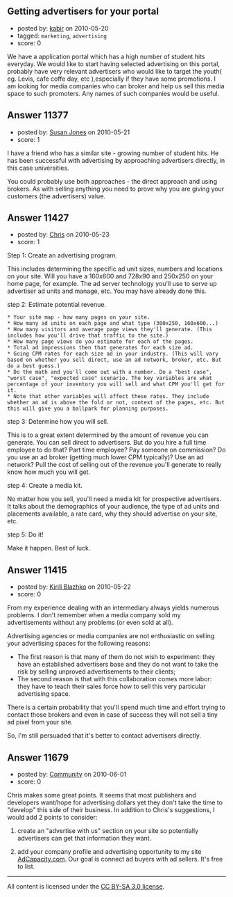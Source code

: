 ## Getting advertisers for your portal

- posted by: [kabir](https://stackexchange.com/users/-1/849-kabir) on 2010-05-20
- tagged: `marketing`, `advertising`
- score: 0

We have a application portal which has a high number of student hits everyday. We would like to start having selected advertising on this portal, probably have very relevant advertisers who would like to target the youth( eg. Levis, cafe coffe day, etc ),especially if they have some promotions. I am looking for media companies who can broker and help us sell this media space to such promoters. Any names of such companies would be useful.



## Answer 11377

- posted by: [Susan Jones](https://stackexchange.com/users/-1/2737-susan-jones) on 2010-05-21
- score: 1

I have a friend who has a similar site - growing number of student hits. He has been successful with advertising by approaching advertisers directly, in this case universities.

You could probably use both approaches - the direct approach and using brokers. As with selling anything you need to prove why you are giving your customers (the advertisers) value.


## Answer 11427

- posted by: [Chris](https://stackexchange.com/users/-1/412-chris) on 2010-05-23
- score: 1

Step 1: Create an advertising program. 

This includes determining the specific ad unit sizes, numbers and locations on your site. Will you have a 160x600 and 728x90 and 250x250 on your home page, for example. The ad server technology you'll use to serve up advertiser ad units and manage, etc. You may have already done this. 


step 2: Estimate potential revenue.

    * Your site map - how many pages on your site.
    * How many ad units on each page and what type (300x250, 160x600...)
    * How many visitors and average page views they'll generate. (This includes how you'll drive that traffic to the site.)
    * How many page views do you estimate for each of the pages.
    * Total ad impressions then that generates for each size ad.
    * Going CPM rates for each size ad in your industry. (This will vary based on whether you sell direct, use an ad network, broker, etc. But do a best guess.)
    * Do the math and you'll come out with a number. Do a "best case", "worst case", "expected case" scenario. The key variables are what percentage of your inventory you will sell and what CPM you'll get for it.
    * Note that other variables will affect these rates. They include whether an ad is above the fold or not, context of the pages, etc. But this will give you a ballpark for planning purposes.


step 3: Determine how you will sell.

This is to a great extent determined by the amount of revenue you can generate. You can sell direct to advertisers. But do you hire a full time employee to do that? Part time employee? Pay someone on commission? Do you use an ad broker (getting much lower CPM typically)? Use an ad network? Pull the cost of selling out of the revenue you'll generate to really know how much you will get.


step 4: Create a media kit.

No matter how you sell, you'll need a media kit for prospective advertisers. It talks about the demographics of your audience, the type of ad units and placements available, a rate card, why they should advertise on your site, etc.


step 5: Do it! 

Make it happen. Best of luck.



## Answer 11415

- posted by: [Kirill Blazhko](https://stackexchange.com/users/-1/2273-kirill-blazhko) on 2010-05-22
- score: 0

From my experience dealing with an intermediary always yields numerous problems. I don't remember when a media company sold my advertisements without any problems (or even sold at all).

Advertising agencies or media companies are not enthusiastic on selling your advertising spaces for the following reasons:

- The first reason is that many of them do not wish to experiment: they have an established advertisers base and they do not want to take the risk by selling unproved advertisements to their clients;
- The second reason is that with this collaboration comes more labor: they have to teach their sales force how to sell this very particular advertising space.

There is a certain probability that you'll spend much time and effort trying to contact those brokers and even in case of success they will not sell a tiny ad pixel from your site.

So, I'm still persuaded that it's better to contact advertisers directly.


## Answer 11679

- posted by: [Community](https://stackexchange.com/users/-1/-1-community) on 2010-06-01
- score: 0

<p>Chris makes some great points. It seems that most publishers and developers want/hope for advertising dollars yet they don't take the time to "develop" this side of their business. In addition to Chris's suggestions, I would add 2 points to consider:</p>

<ol>
<li><p>create an "advertise with us" section on your site so potentially advertisers can get that information they want.</p></li>
<li><p>add your company profile and advertising opportunity to my site <a href="http://www.adcapacity.com/" rel="nofollow">AdCapacity.com</a>. Our goal is connect ad buyers with ad sellers. It's free to list.</p></li>
</ol>




---

All content is licensed under the [CC BY-SA 3.0 license](https://creativecommons.org/licenses/by-sa/3.0/).
